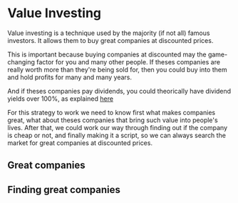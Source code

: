 # Value Investing
Value investing is a technique used by the majority (if not all) famous investors. It allows them to buy great companies at discounted prices.

This is important because buying companies at discounted may the game-changing factor for you and many other people. If theses companies are really worth more than they're being sold for, then you could buy into them and hold profits for many and many years.

And if theses companies pay dividends, you could theorically have dividend yields over 100%, as explained [here](../dividend-vs-non-dividend/readme.md)

For this strategy to work we need to know first what makes companies great, what about theses companies that bring such value into people's lives. After that, we could work our way through finding out if the company is cheap or not, and finally making it a script, so we can always search the market for great companies at discounted prices.

## Great companies
## Finding great companies
## 
